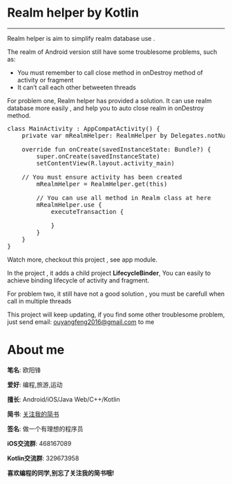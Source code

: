 # Realm helper by Kotlin
----
Realm helper is aim to simplify realm database use .

The realm of Android version still have some troublesome problems, such as:

* You must remember to call close method in onDestroy method of activity or fragment
* It can’t call each other betweeten threads

For problem one, Realm helper has provided a solution. It can use realm database more easily ,  and help you to auto close realm in onDestroy method.

<pre>
class MainActivity : AppCompatActivity() {
    private var mRealmHelper: RealmHelper by Delegates.notNull<RealmHelper>()

    override fun onCreate(savedInstanceState: Bundle?) {
        super.onCreate(savedInstanceState)
        setContentView(R.layout.activity_main)
		 
	// You must ensure activity has been created
        mRealmHelper = RealmHelper.get(this)
        
        // You can use all method in Realm class at here
        mRealmHelper.use { 
            executeTransaction { 
                
            }
        }
    }
}
</pre>
Watch more, checkout this project , see app module. 

In the project , it adds a child project **LifecycleBinder**, You can easily to achieve binding lifecycle of activity and fragment.

For problem two, it still have not a good solution , you must be carefull when call in multiple threads

This project will keep updating, if you find some other troublesome problem, just send email: [ouyangfeng2016@gmail.com]() to me 

# About me
**笔名**: 欧阳锋

**爱好**: 编程,旅游,运动

**擅长**: Android/iOS/Java Web/C++/Kotlin

**简书**: [关注我的简书](http://www.jianshu.com/users/db019edd34b4/latest_articles)

**签名**: 做一个有理想的程序员

**iOS交流群**: 468167089

**Kotlin交流群**: 329673958

**喜欢编程的同学,别忘了关注我的简书哦!**
